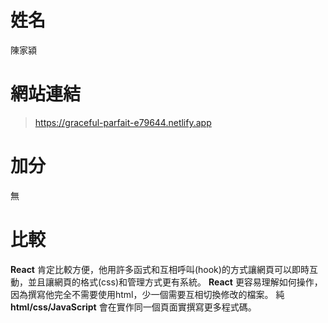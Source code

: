 # 姓名

陳家潁

# 網站連結

> https://graceful-parfait-e79644.netlify.app

# 加分

無

# 比較

**React** 肯定比較方便，他用許多函式和互相呼叫(hook)的方式讓網頁可以即時互動，並且讓網頁的格式(css)和管理方式更有系統。
**React** 更容易理解如何操作，因為撰寫他完全不需要使用html，少一個需要互相切換修改的檔案。
純 **html/css/JavaScript** 會在實作同一個頁面實撰寫更多程式碼。
